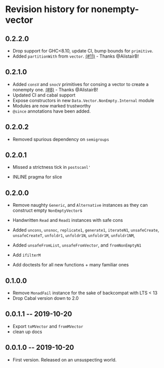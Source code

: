 # Revision history for nonempty-vector

## 0.2.2.0

* Drop support for GHC<8.10, update CI, bump bounds for `primitive`.
* Added `partitionWith` from `vector`. [(#11)](https://github.com/emilypi/nonempty-vector/pull/11) - Thanks @AlistairB!

## 0.2.1.0

* Added `consV` and `snocV` primitives for consing a vector to create a nonempty one. [(#8)](https://github.com/emilypi/nonempty-vector/pull/8) - Thanks @AlistairB!
* Updated CI and cabal support
* Expose constructors in new `Data.Vector.NonEmpty.Internal` module
* Modules are now marked trustworthy
* `@since` annotations have been added.

## 0.2.0.2

* Removed spurious dependency on `semigroups`

## 0.2.0.1

* Missed a strictness tick in `postscanl'`

* INLINE pragma for slice

## 0.2.0.0

* Remove naughty `Generic`, and `Alternative` instances as they can construct empty `NonEmptyVector`s

* Handwritten `Read` and `Read1` instances with safe cons

* Added `uncons`, `unsnoc`, `replicate1`, `generate1`, `iterateN1`, `unsafeCreate`, `unsafeCreateT`, `unfoldr1`, `unfoldr1N`, `unfoldr1M`, `unfoldr1NM`,

* Added `unsafeFromList`, `unsafeFromVector`, and `fromNonEmptyN1`

* Add `ifilterM`

* Add doctests for all new functions + many familiar ones

## 0.1.0.0

* Remove `MonadFail` instance for the sake of backcompat with LTS < 13
* Drop Cabal version down to 2.0

## 0.0.1.1 -- 2019-10-20

* Export `toMVector` and `fromMVector`
* clean up docs

## 0.0.1.0 -- 2019-10-20

* First version. Released on an unsuspecting world.
